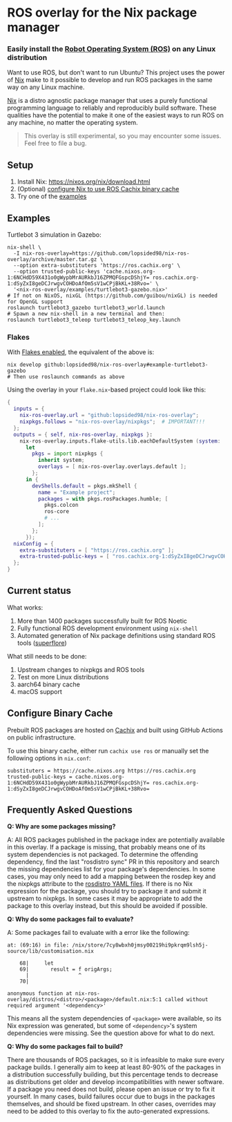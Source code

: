 # ROS overlay for the Nix package manager

### Easily install the [Robot Operating System (ROS)](http://www.ros.org/) on any Linux distribution

Want to use ROS, but don't want to run Ubuntu? This project uses the power of [Nix](https://nixos.org/nix/) make to it possible to develop and run ROS packages in the same way on any Linux machine.

[Nix](https://nixos.org/nix/) is a distro agnostic package manager that uses a purely functional programming language to reliably and reproducibly build software. These qualities have the potential to make it one of the easiest ways to run ROS on any machine, no matter the operating system.

> This overlay is still experimental, so you may encounter some issues. Feel free to file a bug.

## Setup

1. Install Nix: https://nixos.org/nix/download.html
2. (Optional) [configure Nix to use ROS Cachix binary cache](#configure-binary-cache)
3. Try one of the [examples](#examples)

## Examples

Turtlebot 3 simulation in Gazebo:
```
nix-shell \
  -I nix-ros-overlay=https://github.com/lopsided98/nix-ros-overlay/archive/master.tar.gz \
  --option extra-substituters 'https://ros.cachix.org' \
  --option trusted-public-keys 'cache.nixos.org-1:6NCHdD59X431o0gWypbMrAURkbJ16ZPMQFGspcDShjY= ros.cachix.org-1:dSyZxI8geDCJrwgvCOHDoAfOm5sV1wCPjBkKL+38Rvo=' \
  '<nix-ros-overlay/examples/turtlebot3-gazebo.nix>'
# If not on NixOS, nixGL (https://github.com/guibou/nixGL) is needed for OpenGL support
roslaunch turtlebot3_gazebo turtlebot3_world.launch
# Spawn a new nix-shell in a new terminal and then:
roslaunch turtlebot3_teleop turtlebot3_teleop_key.launch
```

### Flakes

With [Flakes enabled][flake], the equivalent of the above is:
```
nix develop github:lopsided98/nix-ros-overlay#example-turtlebot3-gazebo
# Then use roslaunch commands as above
```

Using the overlay in your `flake.nix`-based project could look like this:

```nix
{
  inputs = {
    nix-ros-overlay.url = "github:lopsided98/nix-ros-overlay";
    nixpkgs.follows = "nix-ros-overlay/nixpkgs";  # IMPORTANT!!!
  };
  outputs = { self, nix-ros-overlay, nixpkgs }:
    nix-ros-overlay.inputs.flake-utils.lib.eachDefaultSystem (system:
      let
        pkgs = import nixpkgs {
          inherit system;
          overlays = [ nix-ros-overlay.overlays.default ];
        };
      in {
        devShells.default = pkgs.mkShell {
          name = "Example project";
          packages = with pkgs.rosPackages.humble; [
            pkgs.colcon
            ros-core
            # ...
          ];
        };
      });
  nixConfig = {
    extra-substituters = [ "https://ros.cachix.org" ];
    extra-trusted-public-keys = [ "ros.cachix.org-1:dSyZxI8geDCJrwgvCOHDoAfOm5sV1wCPjBkKL+38Rvo=" ];
  };
}
```

[flake]: https://nixos.wiki/wiki/Flakes#Enable_flakes

## Current status

What works:
1. More than 1400 packages successfully built for ROS Noetic
2. Fully functional ROS development environment using `nix-shell`
3. Automated generation of Nix package definitions using standard ROS tools ([superflore](https://github.com/lopsided98/superflore))

What still needs to be done:
1. Upstream changes to nixpkgs and ROS tools
2. Test on more Linux distributions
3. aarch64 binary cache
4. macOS support

## Configure Binary Cache

Prebuilt ROS packages are hosted on [Cachix](https://ros.cachix.org) and built using GitHub Actions on public infrastructure.

To use this binary cache, either run `cachix use ros` or manually set the following options in `nix.conf`:
```
substituters = https://cache.nixos.org https://ros.cachix.org
trusted-public-keys = cache.nixos.org-1:6NCHdD59X431o0gWypbMrAURkbJ16ZPMQFGspcDShjY= ros.cachix.org-1:dSyZxI8geDCJrwgvCOHDoAfOm5sV1wCPjBkKL+38Rvo=
```

## Frequently Asked Questions

**Q: Why are some packages missing?**

A: All ROS packages published in the package index are potentially available in this overlay. If a package is missing, that probably means one of its system dependencies is not packaged. To determine the offending dependency, find the last "rosdistro sync" PR in this repository and search the missing dependencies list for your package's dependencies. In some cases, you may only need to add a mapping between the rosdep key and the nixpkgs attribute to the [rosdistro YAML files](https://github.com/lopsided98/rosdistro/tree/nixos-support/rosdep). If there is no Nix expression for the package, you should try to package it and submit it upstream to nixpkgs. In some cases it may be appropriate to add the package to this overlay instead, but this should be avoided if possible.

**Q: Why do some packages fail to evaluate?**

A: Some packages fail to evaluate with a error like the following:
```
at: (69:16) in file: /nix/store/7cy8wbxh0jmsy00219hi9pkrqm9lsh5j-source/lib/customisation.nix

    68|     let
    69|       result = f origArgs;
      |                ^
    70|

anonymous function at nix-ros-overlay/distros/<distro>/<package>/default.nix:5:1 called without required argument '<dependency>'
```
This means all the system dependencies of `<package>` were available, so its Nix expression was generated, but some of `<dependency>`'s system dependencies were missing. See the question above for what to do next.

**Q: Why do some packages fail to build?**

There are thousands of ROS packages, so it is infeasible to make sure every package builds. I generally aim to keep at least 80-90% of the packages in a distribution successfully building, but this percentage tends to decrease as distributions get older and develop incompatibilities with newer software. If a package you need does not build, please open an issue or try to fix it yourself. In many cases, build failures occur due to bugs in the packages themselves, and should be fixed upstream. In other cases, overrides may need to be added to this overlay to fix the auto-generated expressions.
